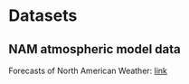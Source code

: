 # Datasets

## NAM atmospheric model data

Forecasts of North American Weather: [link](https://www.ncdc.noaa.gov/data-access/model-data/model-datasets/north-american-mesoscale-forecast-system-nam)

